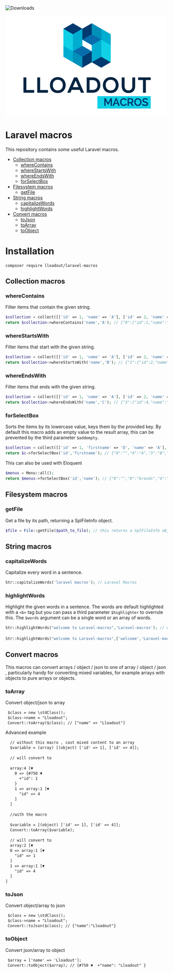 ![Downloads](https://img.shields.io/packagist/dt/lloadout/laravel-macros.svg?style=flat-square)

<p align="center">
    <img src="https://github.com/LLoadout/assets/blob/master/LLoadout_macros.png" width="500" title="LLoadout logo">
</p>

# Laravel macros

This repository contains some useful Laravel macros.

- [Collection macros](#collection-macros)
    - [whereContains](#wherecontains)
    - [whereStartsWith](#wherestartswith)
    - [whereEndsWith](#whereendswith)
    - [forSelectBox](#forselectbox)
- [Filesystem macros](#filesystem-macros)
  -  [getFile](#getfile)
- [String macros](#stringmacros)
  - [capitalizeWords](#capitalizewords)
  - [highlightWords](#highlightwords)
- [Convert macros](#convertmacros)
  - [toJson](#tojson)
  - [toArray](#toarray)
  - [toObject](#toobject)

# Installation

```
composer require lloadout/laravel-macros
```

## Collection macros

### whereContains

Filter items that contain the given string.

```php
$collection = collect([['id' => 1, 'name' => 'A'], ['id' => 2, 'name' => 'B'], ['id' => 3, 'name' => 'AB'], ['id' => 4, 'name' => 'ABC']]);
return $collection->whereContains('name','A'); // {"0":{"id":1,"name":"A"},"2":{"id":3,"name":"AB"},"3":{"id":4,"name":"ABC"}}
```

### whereStartsWith

Filter items that start with the given string.

```php
$collection = collect([['id' => 1, 'name' => 'A'], ['id' => 2, 'name' => 'B'], ['id' => 3, 'name' => 'AB'], ['id' => 4, 'name' => 'ABC']]);
return $collection->whereStartsWith('name','B'); // {"1":{"id":2,"name":"B"}}
```

### whereEndsWith

Filter items that ends with the given string.

```php
$collection = collect([['id' => 1, 'name' => 'A'], ['id' => 2, 'name' => 'B'], ['id' => 3, 'name' => 'AB'], ['id' => 4, 'name' => 'ABC']]);
return $collection->whereEndsWith('name','C'); // {"3":{"id":4,"name":"ABC"}}
```

### forSelectBox

Sorts the items by its lowercase value, keys them by the provided key.  By default this macro adds an empty value to the result array, this can be prevented by
the third parameter `$addempty`.

```php
$collection = collect([['id' => 1, 'firstname' => 'D', 'name' => 'A'], ['id' => 2, 'firstname' => 'C', 'name' => 'B'], ['id' => 3, 'firstname' => 'B', 'name' => 'C'], ['id' => 4, 'firstname' => 'A', 'name' => 'D']]);
return $c->forSelectBox('id','firstname'); // {"0":"","4":"A","3":"B","2":"C","1":"D"}
```

This can also be used with Eloquent

```php
$menus = Menu::all();
return $menus->forSelectBox('id','name'); // {"0":"","8":"brands","4":"Developer menu","3":"Manage roles","2":"Manage users","6":"Menus","5":"Permissions","7":"Producten","1":"User management"}
```

## Filesystem macros

### getFile

Get a file by its path, returning a SplFileInfo object.

```php
$file = File::getFile($path_to_file); // this returns a SplFileInfo object.
```

## String macros

### capitalizeWords

Capitalize every word in a sentence.

```php 
Str::capitalizeWords('laravel macros'); // Laravel Macros
```

### highlightWords

Highlight the given words in a sentence.  The words are default highlighted with a `<b>` tag but you can pass a third parameter `$highlighter` to overrule this.  The `$words` argument can be a single word or an array of words.

```php
Str::highlightWords("welcome to Laravel-macros",'Laravel-macros'); // welcome to <b>Laravel-macros</b>

Str::highlightWords("welcome to Laravel-macros",['welcome','Laravel-macros']); // <b>welcome</b> to <b>Laravel-macros</b>
```

## Convert macros 

This macros can convert arrays / object / json to one of array / object / json , particularly handy for converting mixed variables, for example arrays with objects to pure arrays or objects.

### toArray

Convert object/json to array

```
 $class = new \stdClass();
 $class->name = "Lloadout";
 Convert::toArray($class); // ["name" => "Lloadout"]
```

Advanced example

```
  // without this macro , cast mixed content to an array  
  $variable = (array) [(object) ['id' => 1], ['id' => 4]];  
   
  // will convert to
   
  array:4 [▼
    0 => {#750 ▼
      +"id": 1
    }  
    1 => array:1 [▼
      "id" => 4
    ]
  ]
  
  //with the macro
  
  $variable = [(object) ['id' => 1], ['id' => 4]];
  Convert::toArray($variable); 
  
  // will convert to 
  array:2 [▼
  0 => array:1 [▼
    "id" => 1
  ]
  1 => array:1 [▼
    "id" => 4
  ]
]
```

### toJson

Convert object/array to json

```
 $class = new \stdClass();
 $class->name = "Lloadout";
 Convert::toJson($class); // {"name":"Lloadout"}
```

### toObject

Convert json/array to object

```
 $array = ['name' => 'Lloadout'];
 Convert::toObject($array); // {#750 ▼  +"name": "Lloadout" }
```
